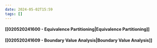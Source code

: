 ```yaml
---
date: 2024-05-02T15:59
tags: []
---
```

#### [[020520241600 - Equivalence Partitioning|Equivalence Partitioning]]
#### [[020520241609 - Boundary Value Analysis|Boundary Value Analysis]]